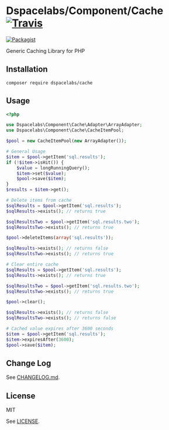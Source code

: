 Dspacelabs/Component/Cache [![Travis](https://img.shields.io/travis/dSpaceLabs/Cache.svg)](https://travis-ci.org/dSpaceLabs/Cache)
==========================

[![Packagist](https://img.shields.io/packagist/dt/dspacelabs/cache.svg)](https://packagist.org/packages/dspacelabs/cache)

Generic Caching Library for PHP

## Installation

```
composer require dspacelabs/cache
```

## Usage

```php
<?php

use Dspacelabs\Component\Cache\Adapter\ArrayAdapter;
use Dspacelabs\Component\Cache\CacheItemPool;

$pool = new CacheItemPool(new ArrayAdapter());

# General Usage
$item = $pool->getItem('sql.results');
if (!$item->isHit()) {
    $value = longRunningQuery();
    $item->set($value);
    $pool->save($item);
}
$results = $item->get();

# Delete items from cache
$sqlResults = $pool->getItem('sql.results');
$sqlResults->exists(); // returns true

$sqlResultsTwo = $pool->getItem('sql.results.two');
$sqlResultsTwo->exists(); // returns true

$pool->deleteItems(array('sql.results'));

$sqlResults->exists(); // returns false
$sqlResultsTwo->exists(); // returns true

# Clear entire cache
$sqlResults = $pool->getItem('sql.results');
$sqlResults->exists(); // returns true

$sqlResultsTwo = $pool->getItem('sql.results.two');
$sqlResultsTwo->exists(); // returns true

$pool->clear();

$sqlResults->exists(); // returns false
$sqlResultsTwo->exists(); // returns false

# Cached value expires after 3600 seconds
$item = $pool->getItem('sql.results');
$item->expiresAfter(3600);
$pool->save($item);
```

## Change Log

See [CHANGELOG.md].

## License

MIT

See [LICENSE].

[CHANGELOG.md]: CHANGELOG.md
[LICENSE]: LICENSE
